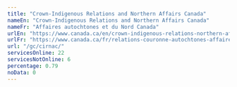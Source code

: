 ```yaml
---
title: "Crown-Indigenous Relations and Northern Affairs Canada"
nameEn: "Crown-Indigenous Relations and Northern Affairs Canada"
nameFr: "Affaires autochtones et du Nord Canada"
urlEn: "https://www.canada.ca/en/crown-indigenous-relations-northern-affairs.html"
urlFr: "https://www.canada.ca/fr/relations-couronne-autochtones-affaires-nord.html"
url: "/gc/cirnac/"
servicesOnline: 22
servicesNotOnline: 6
percentage: 0.79
noData: 0
---
```


